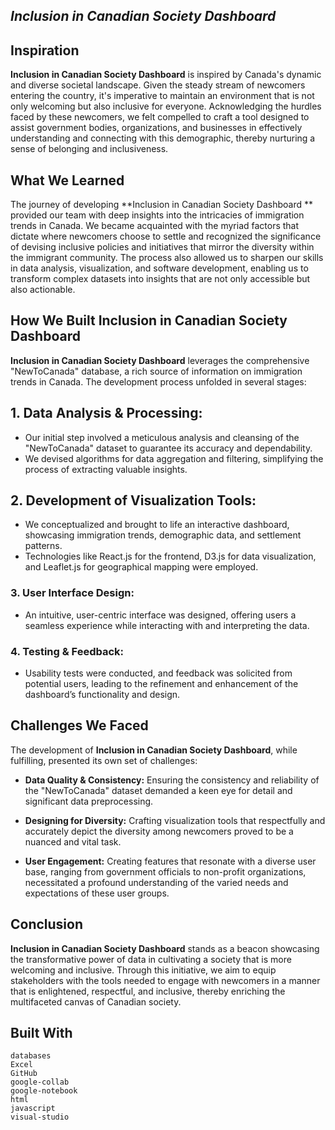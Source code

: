 ## _Inclusion in Canadian Society Dashboard_

## Inspiration
**Inclusion in Canadian Society Dashboard** is inspired by Canada's dynamic and diverse societal landscape. Given the steady stream of newcomers entering the country, it's imperative to maintain an environment that is not only welcoming but also inclusive for everyone. Acknowledging the hurdles faced by these newcomers, we felt compelled to craft a tool designed to assist government bodies, organizations, and businesses in effectively understanding and connecting with this demographic, thereby nurturing a sense of belonging and inclusiveness.

## What We Learned
The journey of developing **Inclusion in Canadian Society Dashboard ** provided our team with deep insights into the intricacies of immigration trends in Canada. We became acquainted with the myriad factors that dictate where newcomers choose to settle and recognized the significance of devising inclusive policies and initiatives that mirror the diversity within the immigrant community. The process also allowed us to sharpen our skills in data analysis, visualization, and software development, enabling us to transform complex datasets into insights that are not only accessible but also actionable.

## How We Built Inclusion in Canadian Society Dashboard
**Inclusion in Canadian Society Dashboard** leverages the comprehensive "NewToCanada" database, a rich source of information on immigration trends in Canada. The development process unfolded in several stages:

## 1. **Data Analysis & Processing:**
   - Our initial step involved a meticulous analysis and cleansing of the "NewToCanada" dataset to guarantee its accuracy and dependability.
   - We devised algorithms for data aggregation and filtering, simplifying the process of extracting valuable insights.

## 2. **Development of Visualization Tools:**
   - We conceptualized and brought to life an interactive dashboard, showcasing immigration trends, demographic data, and settlement patterns.
   - Technologies like React.js for the frontend, D3.js for data visualization, and Leaflet.js for geographical mapping were employed.

### 3. **User Interface Design:**
   - An intuitive, user-centric interface was designed, offering users a seamless experience while interacting with and interpreting the data.

### 4. **Testing & Feedback:**
   - Usability tests were conducted, and feedback was solicited from potential users, leading to the refinement and enhancement of the dashboard’s functionality and design.

## Challenges We Faced
The development of **Inclusion in Canadian Society Dashboard**, while fulfilling, presented its own set of challenges:

- **Data Quality & Consistency:** Ensuring the consistency and reliability of the "NewToCanada" dataset demanded a keen eye for detail and significant data preprocessing.

- **Designing for Diversity:** Crafting visualization tools that respectfully and accurately depict the diversity among newcomers proved to be a nuanced and vital task.

- **User Engagement:** Creating features that resonate with a diverse user base, ranging from government officials to non-profit organizations, necessitated a profound understanding of the varied needs and expectations of these user groups.

## Conclusion
**Inclusion in Canadian Society Dashboard** stands as a beacon showcasing the transformative power of data in cultivating a society that is more welcoming and inclusive. Through this initiative, we aim to equip stakeholders with the tools needed to engage with newcomers in a manner that is enlightened, respectful, and inclusive, thereby enriching the multifaceted canvas of Canadian society.

## Built With
```
databases
Excel
GitHub
google-collab
google-notebook
html
javascript
visual-studio
```
